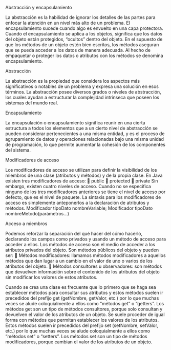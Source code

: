Abstracción y encapsulamiento 




La abstracción es la habilidad de ignorar los detalles de las partes para enfocar la atención en un nivel más alto de un problema. El encapsulamiento sucede cuando algo es envuelto en una capa protectora. Cuando el
encapsulamiento se aplica a los objetos, significa que los datos del objeto están protegidos, “ocultos” dentro del objeto. En el supuesto de que los métodos de un objeto estén bien escritos, los métodos aseguran
que se pueda acceder a los datos de manera adecuada. Al hecho de empaquetar o proteger los datos o atributos con los métodos se denomina encapsulamiento.



  Abstracción 

  La abstracción es la propiedad que considera los aspectos más significativos o notables de un problema y expresa una solución en esos términos. La abstracción posee diversos grados o niveles de abstracción, los cuales ayudan a estructurar la complejidad intrínseca
que poseen los sistemas del mundo real.



  Encapsulamiento 

  La encapsulación o encapsulamiento significa reunir en una cierta estructura a todos los elementos que a un cierto nivel de abstracción se pueden considerar pertenecientes a una misma entidad, y es el proceso de agrupamiento de datos y operaciones relacionadas bajo
una misma unidad de programación, lo que permite aumentar la cohesión de los componentes del sistema.


Modificadores de acceso 

Los modificadores de acceso se utilizan para definir la visibilidad de los miembros de una clase (atributos y métodos) y de la propia clase. En Java existen tres modificadores de
acceso:
   public
   protected
   private
Sin embargo, existen cuatro niveles de acceso. Cuando no se especifica ninguno de los tres modificadores anteriores se tiene el nivel de acceso por defecto, que es el nivel de paquete. La sintaxis para los modificadores de acceso es simplemente anteponerlos a la declaración
de atributos y métodos.
                  Modificador tipoDato nombreVariable;
                  Modificador tipoDato nombreMetodo(parámetros…)


  Acceso a miembros 

Podemos reforzar la separación del qué hacer del cómo hacerlo, declarando los campos como privados y usando un método de acceso para acceder a ellos. Los métodos de acceso son el medio de acceder a los atributos privados del objeto. Son
métodos públicos del objeto y pueden ser:
             Métodos modificadores: llamamos métodos modificadores a aquellos métodos que dan lugar a un cambio en el valor de uno o varios de los atributos del objeto.
             Métodos consultores u observadores: son métodos que devuelven información sobre el contenido de los atributos del objeto sin modificar los valores de estos atributos. 


Cuando se crea una clase es frecuente que lo primero que se haga sea establecer métodos para consultar sus atributos y estos métodos suelen ir precedidos del prefijo get (getNombre, getValor, etc.) por lo que muchas veces se alude coloquialmente a ellos como
“métodos get” o “getters”. Los métodos get son un tipo de métodos consultores, porque solo consultan y devuelven el valor de los atributos de un objeto.
Se suele proceder de igual forma con métodos que permitan establecer los valores de los atributos. Estos métodos suelen ir precedidos del prefijo set (setNombre, setValor, etc.) por lo que muchas veces se alude coloquialmente a ellos como “métodos set” o “setters”. Los
métodos set son un tipo de métodos modificadores, porque cambian el valor de los atributos de un objeto.
  
